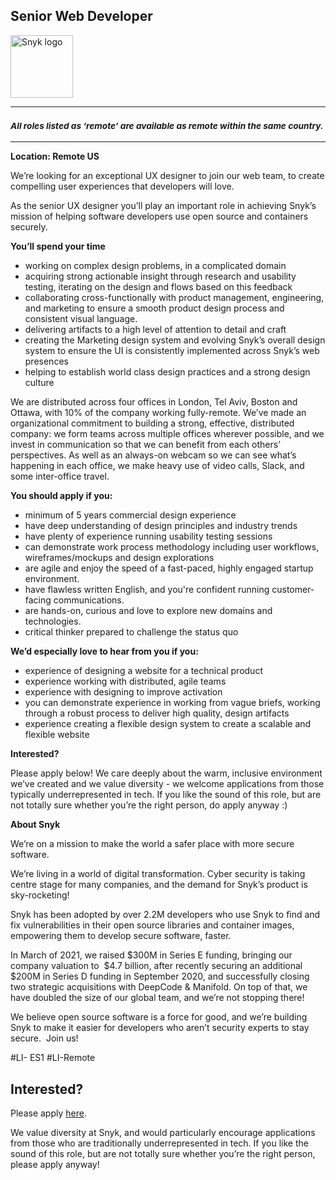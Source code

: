 Senior Web Developer
---

<img src="https://res.cloudinary.com/snyk/image/upload/v1537345894/press-kit/brand/logo-black.png" width="100" alt="Snyk logo" />

<hr>
<h3><em><strong><sub>All roles listed as ‘remote’ are available as remote within the same country.</sub></strong></em></h3>
<hr>
<p><strong>Location: Remote US</strong></p>
<p><span style="font-weight: 400;">We’re looking for an exceptional UX designer to join our web team, to create compelling user experiences that developers will love.</span></p>
<p><span style="font-weight: 400;">As the senior UX designer you’ll play an important role in achieving Snyk’s mission of helping software developers use open source and containers securely.</span></p>
<p><strong>You’ll spend your time</strong></p>
<ul>
<li style="font-weight: 400;"><span style="font-weight: 400;">working on complex design problems, in a complicated domain</span></li>
<li style="font-weight: 400;"><span style="font-weight: 400;">acquiring strong actionable insight through research and usability testing, iterating on the design and flows based on this feedback</span></li>
<li style="font-weight: 400;"><span style="font-weight: 400;">collaborating cross-functionally with product management, engineering, and marketing to ensure a smooth product design process and consistent visual language.</span></li>
<li style="font-weight: 400;"><span style="font-weight: 400;">delivering artifacts to a high level of attention to detail and craft&nbsp;</span></li>
<li style="font-weight: 400;"><span style="font-weight: 400;">creating the Marketing design system and evolving Snyk’s overall design system to ensure the UI is consistently implemented across Snyk’s web presences</span></li>
<li style="font-weight: 400;"><span style="font-weight: 400;">helping to establish world class design practices and a strong design culture</span></li>
</ul>
<p><span style="font-weight: 400;">We are distributed across four offices in London, Tel Aviv, Boston and Ottawa, with 10% of the company working fully-remote. We’ve made an organizational commitment to building a strong, effective, distributed company: we form teams across multiple offices wherever possible, and we invest in communication so that we can benefit from each others’ perspectives. As well as an always-on webcam so we can see what’s happening in each office, we make heavy use of video calls, Slack, and some inter-office travel.</span></p>
<p><strong>You should apply if you:</strong></p>
<ul>
<li style="font-weight: 400;"><span style="font-weight: 400;">minimum of 5 years commercial design experience</span></li>
<li style="font-weight: 400;"><span style="font-weight: 400;">have deep understanding of design principles and industry trends</span></li>
<li style="font-weight: 400;"><span style="font-weight: 400;">have plenty of experience running usability testing sessions</span></li>
<li style="font-weight: 400;"><span style="font-weight: 400;">can demonstrate work process methodology including user workflows, wireframes/mockups and design explorations</span></li>
<li style="font-weight: 400;"><span style="font-weight: 400;">are agile and enjoy the speed of a fast-paced, highly engaged startup environment.</span></li>
<li style="font-weight: 400;"><span style="font-weight: 400;">have flawless written English, and you're confident running customer-facing communications.</span></li>
<li style="font-weight: 400;"><span style="font-weight: 400;">are hands-on, curious and love to explore new domains and technologies.</span></li>
<li style="font-weight: 400;"><span style="font-weight: 400;">critical thinker prepared to challenge the status quo</span></li>
</ul>
<p><strong>We’d especially love to hear from you if you:</strong></p>
<ul>
<li style="font-weight: 400;"><span style="font-weight: 400;">experience of designing a website for a technical product</span></li>
<li style="font-weight: 400;"><span style="font-weight: 400;">experience working with distributed, agile teams</span></li>
<li style="font-weight: 400;"><span style="font-weight: 400;">experience with designing to improve activation</span></li>
<li style="font-weight: 400;"><span style="font-weight: 400;">you can demonstrate experience in working from vague briefs, working through a robust process to deliver high quality, design artifacts&nbsp;</span></li>
<li style="font-weight: 400;"><span style="font-weight: 400;">experience creating a flexible design system to create a scalable and flexible website</span></li>
</ul>
<p><strong>Interested?</strong></p>
<p><span style="font-weight: 400;">Please apply below! We care deeply about the warm, inclusive environment we’ve created and we value diversity - we welcome applications from those typically underrepresented in tech. If you like the sound of this role, but are not totally sure whether you’re the right person, do apply anyway :)</span></p>
<p><strong>About Snyk</strong></p>
<p><span style="font-weight: 400;">We’re on a mission to make the world a safer place with more secure software.</span></p>
<p><span style="font-weight: 400;">We’re living in a world of digital transformation. Cyber security is taking centre stage for many companies, and the demand for Snyk’s product is sky-rocketing!&nbsp;&nbsp;</span></p>
<p><span style="font-weight: 400;">Snyk has been adopted by over 2.2M developers who use Snyk to find and fix vulnerabilities in their open source libraries and container images, empowering them to develop secure software, faster.</span></p>
<p><span style="font-weight: 400;">In March of 2021, we raised $300M in Series E funding, bringing our company valuation to&nbsp; $4.7 billion, after recently securing an additional $200M in Series D funding in September 2020, and successfully closing two strategic acquisitions with DeepCode &amp; Manifold. On top of that, we have doubled the size of our global team, and we’re not stopping there!&nbsp;&nbsp;</span></p>
<p><span style="font-weight: 400;">We believe open source software is a force for good, and we’re building Snyk to make it easier for developers who aren’t security experts to stay secure.&nbsp; Join us!</span></p>
<p>#LI- ES1 #LI-Remote</p>

Interested?
---

Please apply [here](https://boards.greenhouse.io/snyk/jobs/5228062002#app).

We value diversity at Snyk, and would particularly encourage applications from those who are traditionally underrepresented in tech.
If you like the sound of this role, but are not totally sure whether you’re the right person, please apply anyway!
